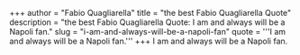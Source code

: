 +++
author = "Fabio Quagliarella"
title = "the best Fabio Quagliarella Quote"
description = "the best Fabio Quagliarella Quote: I am and always will be a Napoli fan."
slug = "i-am-and-always-will-be-a-napoli-fan"
quote = '''I am and always will be a Napoli fan.'''
+++
I am and always will be a Napoli fan.
